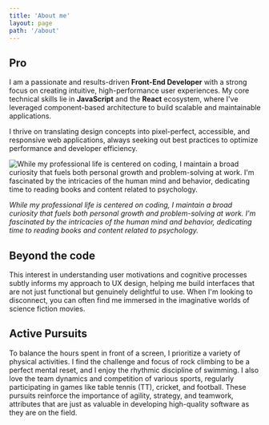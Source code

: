```yaml
---
title: 'About me'
layout: page
path: '/about'
---
```


## Pro

I am a passionate and results-driven **Front-End Developer** with a strong focus on creating intuitive, high-performance user experiences. My core technical skills lie in **JavaScript** and the **React** ecosystem, where I've leveraged component-based architecture to build scalable and maintainable applications.

I thrive on translating design concepts into pixel-perfect, accessible, and responsive web applications, always seeking out best practices to optimize performance and developer efficiency.

![While my professional life is centered on coding, I maintain a broad curiosity that fuels both personal growth and problem-solving at work. I'm fascinated by the intricacies of the human mind and behavior, dedicating time to reading books and content related to psychology.](./1.jpg)

_While my professional life is centered on coding, I maintain a broad curiosity that fuels both personal growth and problem-solving at work. I'm fascinated by the intricacies of the human mind and behavior, dedicating time to reading books and content related to psychology._

## Beyond the code

This interest in understanding user motivations and cognitive processes subtly informs my approach to UX design, helping me build interfaces that are not just functional but genuinely delightful to use. When I'm looking to disconnect, you can often find me immersed in the imaginative worlds of science fiction movies.

## Active Pursuits

To balance the hours spent in front of a screen, I prioritize a variety of physical activities. I find the challenge and focus of rock climbing to be a perfect mental reset, and I enjoy the rhythmic discipline of swimming. I also love the team dynamics and competition of various sports, regularly participating in games like table tennis (TT), cricket, and football. These pursuits reinforce the importance of agility, strategy, and teamwork, attributes that are just as valuable in developing high-quality software as they are on the field.
